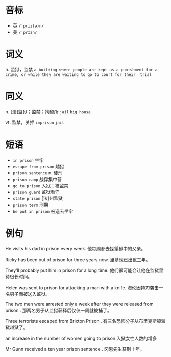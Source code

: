 # 音标

- 英 `/'prɪz(ə)n/`
- 美 `/'prɪzn/`

# 词义

n. 监狱，监禁
`a building where people are kept as a punishment for a crime, or while they are waiting to go to court for their  trial `

# 同义

n. [法]监狱；监禁；拘留所
`jail` `big house`

vt. 监禁，关押
`imprison` `jail`

# 短语

- `in prison` 坐牢
- `escape from prison` 越狱
- `prison sentence` n. 徒刑
- `prison camp` 战俘集中营
- `go to prison` 入狱；被监禁
- `prison guard` 监狱看守
- `state prison` [法]州监狱
- `prison term` 刑期
- `be put in prison` 被送去坐牢

# 例句

He visits his dad in prison every week.
他每周都去探望狱中的父亲。

Ricky has been out of prison for three years now.
里基现已出狱三年。

They’ll probably put him in prison for a long time.
他们很可能会让他在监狱里待很长时间。

Helen was sent to prison for attacking a man with a knife.
海伦因持刀袭击一名男子而被送入监狱。

The two men were arrested only a week after they were released from prison .
那两名男子从监狱获释后仅仅一周就被捕了。

Three terrorists escaped from Brixton Prison .
有三名恐怖分子从布里克斯顿监狱越狱了。

an increase in the number of women going to prison
入狱女性人数的增多

Mr Gunn received a ten year prison sentence .
冈恩先生获刑十年。


